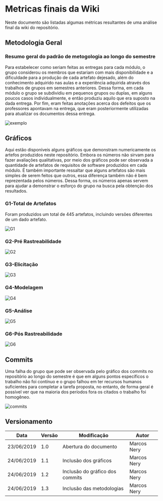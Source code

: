 # Metricas finais da Wiki

Neste documento são listadas algumas métricas resultantes de uma análise final da wiki do repositório.

## Metodologia Geral

### Resumo geral do padrão de metogologia ao longo do semestre

Para estabelecer como seriam feitas as entregas para cada módulo, o grupo considerou os membros que estariam com mais disponibilidade e a dificuldade para a produção de cada artefato dejesado, além do conhecimento adquirido nas aulas e a experiência adquirida através dos trabalhos de grupos em semestres anteriores. Dessa forma, em cada módulo o grupo se subdividiu em pequenos grupos ou duplas, em alguns poucos casos individualmente, e então produziu aquilo que era suposto na dada entrega. Por fim, eram feitas anotações acerca dos defeitos que os professores apontavam na entrega, que eram posteriormente utilizadas para atualizar os documentos dessa entrega.  

![exemplo](../img/Metricas/anotacoes.png)



## Gráficos

Aqui estão disponíveis alguns gráficos que demonstram numericamente os artefos produzidos neste repositório. Embora os números não sirvam para fazer avaliações qualitativas, por meio dos gráficos pode ser observada a quantidade de artefatos de requisitos de software produzidos em cada módulo. É também importante ressaltar que alguns artefatos são mais simples de serem feitos que outros, essa diferença também não é bem reprezentada pelos números. Dessa forma, os números apenas servem para ajudar a demonstrar o esforço do grupo na busca pela obtenção dos resultados.


### G1-Total de Artefatos

Foram produzidos um total de 445 artefatos, incluindo versões diferentes de um dado artefato.

![G1](../img/Metricas/total-noRep2.png)

### G2-Pré Rastreabilidade

![G2](../img/Metricas/PreRastreabilidade.png)

### G3-Elicitação

![G3](../img/Metricas/Elicitacao.png)

### G4-Modelagem

![G4](../img/Metricas/Modelagem.png)

### G5-Análise

![G5](../img/Metricas/Analise.png)

### G6-Pós Rastreabilidade

![G6](../img/Metricas/PosRastre.png)


## Commits

Uma falha do grupo que pode ser observada pelo gráfico dos commits no repositório ao longo do semestre é que em alguns pontos específicos o trabalho não foi contínuo e o grupo falhou em ter recursos humanos suficientes para completar a tarefa proposta, no entanto, de forma geral é possível ver que na maioria dos períodos fora os citados o trabalho foi homogêneo.

![commits](../img/Metricas/commits.PNG)



## Versionamento

| Data | Versão | Modificação | Autor |
|------|--------|-------------|-------|
| 23/06/2019 | 1.0 | Abertura do documento | Marcos Nery |
| 24/06/2019 | 1.1 | Inclusão dos gráficos | Marcos Nery |
| 24/06/2019 | 1.2 | Inclusão do gráfico dos commits | Marcos Nery |
| 24/06/2019 | 1.3 | Inclusão das metodologias | Marcos Nery |

